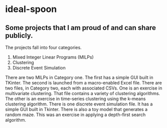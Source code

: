# ideal-spoon
## Some projects that I am proud of and can share publicly.

The projects fall into four categories.
1) Mixed Integer Linear Programs (MILPs)
2) Clustering
3) Discrete Event Simulation

There are two MILPs in Category one. The first has a simple GUI built in TKinter. The second is launched from a macro-enabled Excel file.
There are two files, in Category two, each with associated CSVs. One is an exercise in multivariate clustering. That file contains a variety of clustering algorithms. The other is an exercise in time-series clustering using the k-means clustering algorithm.
There is one discrete event simulation file. It has a simple GUI built in Tkinter.
There is also a toy model that generates a random maze. This was an exercise in applying a depth-first search algorithm. 
